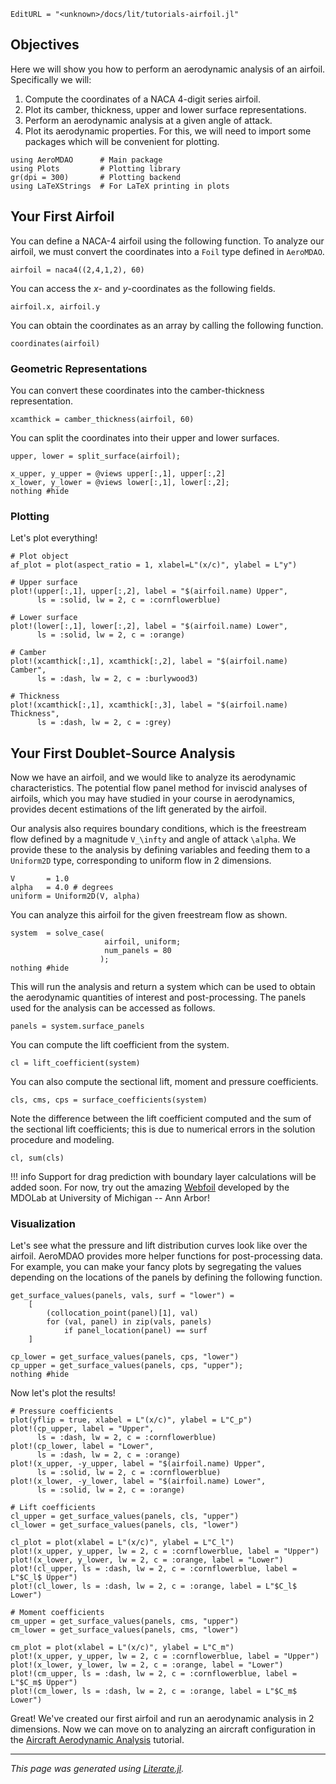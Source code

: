 ```@meta
EditURL = "<unknown>/docs/lit/tutorials-airfoil.jl"
```

## Objectives

Here we will show you how to perform an aerodynamic analysis of an airfoil. Specifically we will:
1. Compute the coordinates of a NACA 4-digit series airfoil.
2. Plot its camber, thickness, upper and lower surface representations.
3. Perform an aerodynamic analysis at a given angle of attack.
4. Plot its aerodynamic properties.
For this, we will need to import some packages which will be convenient for plotting.

````@example tutorials-airfoil
using AeroMDAO      # Main package
using Plots         # Plotting library
gr(dpi = 300)       # Plotting backend
using LaTeXStrings  # For LaTeX printing in plots
````

## Your First Airfoil

You can define a NACA-4 airfoil using the following function. To analyze our airfoil, we must convert the coordinates into a `Foil` type defined in `AeroMDAO`.

````@example tutorials-airfoil
airfoil = naca4((2,4,1,2), 60)
````

You can access the $x$- and $y$-coordinates as the following fields.

````@example tutorials-airfoil
airfoil.x, airfoil.y
````

You can obtain the coordinates as an array by calling the following function.

````@example tutorials-airfoil
coordinates(airfoil)
````

### Geometric Representations
You can convert these coordinates into the camber-thickness representation.

````@example tutorials-airfoil
xcamthick = camber_thickness(airfoil, 60)
````

You can split the coordinates into their upper and lower surfaces.

````@example tutorials-airfoil
upper, lower = split_surface(airfoil);

x_upper, y_upper = @views upper[:,1], upper[:,2]
x_lower, y_lower = @views lower[:,1], lower[:,2];
nothing #hide
````

### Plotting
Let's plot everything!

````@example tutorials-airfoil
# Plot object
af_plot = plot(aspect_ratio = 1, xlabel=L"(x/c)", ylabel = L"y")

# Upper surface
plot!(upper[:,1], upper[:,2], label = "$(airfoil.name) Upper",
      ls = :solid, lw = 2, c = :cornflowerblue)

# Lower surface
plot!(lower[:,1], lower[:,2], label = "$(airfoil.name) Lower",
      ls = :solid, lw = 2, c = :orange)

# Camber
plot!(xcamthick[:,1], xcamthick[:,2], label = "$(airfoil.name) Camber",
      ls = :dash, lw = 2, c = :burlywood3)

# Thickness
plot!(xcamthick[:,1], xcamthick[:,3], label = "$(airfoil.name) Thickness",
      ls = :dash, lw = 2, c = :grey)
````

## Your First Doublet-Source Analysis

Now we have an airfoil, and we would like to analyze its aerodynamic characteristics. The potential flow panel method for inviscid analyses of airfoils, which you may have studied in your course in aerodynamics, provides decent estimations of the lift generated by the airfoil.

Our analysis also requires boundary conditions, which is the freestream flow defined by a magnitude ``V_\infty`` and angle of attack ``\alpha``. We provide these to the analysis by defining variables and feeding them to a `Uniform2D` type, corresponding to uniform flow in 2 dimensions.

````@example tutorials-airfoil
V       = 1.0
alpha   = 4.0 # degrees
uniform = Uniform2D(V, alpha)
````

You can analyze this airfoil for the given freestream flow as shown.

````@example tutorials-airfoil
system  = solve_case(
                     airfoil, uniform;
                     num_panels = 80
                    );
nothing #hide
````

This will run the analysis and return a system which can be used to obtain the aerodynamic quantities of interest and post-processing. The panels used for the analysis can be accessed as follows.

````@example tutorials-airfoil
panels = system.surface_panels
````

You can compute the lift coefficient from the system.

````@example tutorials-airfoil
cl = lift_coefficient(system)
````

You can also compute the sectional lift, moment and pressure coefficients.

````@example tutorials-airfoil
cls, cms, cps = surface_coefficients(system)
````

Note the difference between the lift coefficient computed and the sum of the sectional lift coefficients; this is due to numerical errors in the solution procedure and modeling.

````@example tutorials-airfoil
cl, sum(cls)
````

!!! info
    Support for drag prediction with boundary layer calculations will be added soon. For now, try out the amazing [Webfoil](http://webfoil.engin.umich.edu/) developed by the MDOLab at University of Michigan -- Ann Arbor!

### Visualization

Let's see what the pressure and lift distribution curves look like over the airfoil. AeroMDAO provides more helper functions for post-processing data. For example, you can make your fancy plots by segregating the values depending on the locations of the panels by defining the following function.

````@example tutorials-airfoil
get_surface_values(panels, vals, surf = "lower") =
    [
        (collocation_point(panel)[1], val)
        for (val, panel) in zip(vals, panels)
            if panel_location(panel) == surf
    ]

cp_lower = get_surface_values(panels, cps, "lower")
cp_upper = get_surface_values(panels, cps, "upper");
nothing #hide
````

Now let's plot the results!

````@example tutorials-airfoil
# Pressure coefficients
plot(yflip = true, xlabel = L"(x/c)", ylabel = L"C_p")
plot!(cp_upper, label = "Upper",
      ls = :dash, lw = 2, c = :cornflowerblue)
plot!(cp_lower, label = "Lower",
      ls = :dash, lw = 2, c = :orange)
plot!(x_upper, -y_upper, label = "$(airfoil.name) Upper",
      ls = :solid, lw = 2, c = :cornflowerblue)
plot!(x_lower, -y_lower, label = "$(airfoil.name) Lower",
      ls = :solid, lw = 2, c = :orange)
````

````@example tutorials-airfoil
# Lift coefficients
cl_upper = get_surface_values(panels, cls, "upper")
cl_lower = get_surface_values(panels, cls, "lower")

cl_plot = plot(xlabel = L"(x/c)", ylabel = L"C_l")
plot!(x_upper, y_upper, lw = 2, c = :cornflowerblue, label = "Upper")
plot!(x_lower, y_lower, lw = 2, c = :orange, label = "Lower")
plot!(cl_upper, ls = :dash, lw = 2, c = :cornflowerblue, label = L"$C_l$ Upper")
plot!(cl_lower, ls = :dash, lw = 2, c = :orange, label = L"$C_l$ Lower")
````

````@example tutorials-airfoil
# Moment coefficients
cm_upper = get_surface_values(panels, cms, "upper")
cm_lower = get_surface_values(panels, cms, "lower")

cm_plot = plot(xlabel = L"(x/c)", ylabel = L"C_m")
plot!(x_upper, y_upper, lw = 2, c = :cornflowerblue, label = "Upper")
plot!(x_lower, y_lower, lw = 2, c = :orange, label = "Lower")
plot!(cm_upper, ls = :dash, lw = 2, c = :cornflowerblue, label = L"$C_m$ Upper")
plot!(cm_lower, ls = :dash, lw = 2, c = :orange, label = L"$C_m$ Lower")
````

Great! We've created our first airfoil and run an aerodynamic analysis in 2 dimensions. Now we can move on to analyzing an aircraft configuration in the [Aircraft Aerodynamic Analysis](tutorials-aircraft.md) tutorial.

---

*This page was generated using [Literate.jl](https://github.com/fredrikekre/Literate.jl).*

